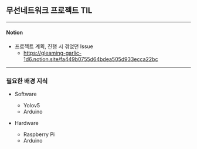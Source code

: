 ## 무선네트워크 프로젝트 TIL

---

#### Notion

- 프로젝트 계획, 진행 시 겪었던 Issue
  - https://gleaming-garlic-1d6.notion.site/fa449b0755d64bdea505d933ecca22bc


---

### 필요한 배경 지식

- Software
  - Yolov5
  - Arduino
  
- Hardware
  - Raspberry Pi
  - Arduino

